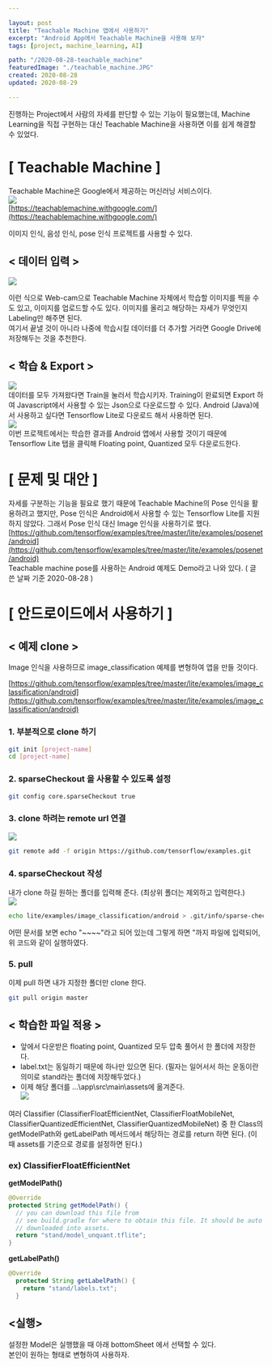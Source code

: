 ```yaml
---

layout: post
title: "Teachable Machine 앱에서 사용하기"
excerpt: "Android App에서 Teachable Machine을 사용해 보자"
tags: [project, machine_learning, AI]

path: "/2020-08-28-teachable_machine"
featuredImage: "./teachable_machine.JPG"
created: 2020-08-28
updated: 2020-08-29

---
```

진행하는 Project에서 사람의 자세를 판단할 수 있는 기능이 필요했는데, Machine Learning을 직접 구현하는 대신 Teachable Machine을 사용하면 이를 쉽게 해결할 수 있었다. 

# \[ Teachable Machine \]  
Teachable Machine은 Google에서 제공하는 머신러닝 서비스이다.  
![](teachable_machine.JPG)  
[https://teachablemachine.withgoogle.com/](https://teachablemachine.withgoogle.com/)

이미지 인식, 음성 인식, pose 인식 프로젝트를 사용할 수 있다.  

## < 데이터 입력 >  
![](upload.JPG)  

이런 식으로 Web-cam으로 Teachable Machine 자체에서 학습할 이미지를 찍을 수도 있고, 이미지를 업로드할 수도 있다.  이미지를 올리고 해당하는 자세가 무엇인지 Labeling만 해주면 된다.  
여기서 끝낼 것이 아니라 나중에 학습시킬 데이터를 더 추가할 거라면 Google Drive에 저장해두는 것을 추천한다.  

## < 학습 & Export >  
![](training.JPG)  
데이터를 모두 가져왔다면 Train을 눌러서 학습시키자. Training이 완료되면 Export 하여 Javascript에서 사용할 수 있는 Json으로 다운로드할 수 있다. Android (Java)에서 사용하고 싶다면 Tensorflow Lite로 다운로드 해서 사용하면 된다.  
![](export.JPG)  
이번 프로젝트에서는 학습한 결과를 Android 앱에서 사용할 것이기 때문에 Tensorflow Lite 탭을 클릭해 Floating point, Quantized 모두 다운로드한다.  

# [ 문제 및 대안 ]
자세를 구분하는 기능을 필요로 했기 때문에 Teachable Machine의 Pose 인식을 활용하려고 했지만, Pose 인식은 Android에서 사용할 수 있는 Tensorflow Lite를 지원하지 않았다. 그래서 Pose 인식 대신 Image 인식을 사용하기로 했다.  
[https://github.com/tensorflow/examples/tree/master/lite/examples/posenet/android](https://github.com/tensorflow/examples/tree/master/lite/examples/posenet/android)  
Teachable machine pose를 사용하는 Android 예제도 Demo라고 나와 있다. ( 글 쓴 날짜 기준 2020-08-28 )  

# [ 안드로이드에서 사용하기 ]  

## < 예제 clone >  
Image 인식을 사용하므로 image_classification 예제를 변형하여 앱을 만들 것이다.  

[https://github.com/tensorflow/examples/tree/master/lite/examples/image_classification/android](https://github.com/tensorflow/examples/tree/master/lite/examples/image_classification/android)  

### 1. 부분적으로 clone 하기  

```bash
git init [project-name]
cd [project-name]
```

### 2. sparseCheckout 을 사용할 수 있도록 설정  

```bash
git config core.sparseCheckout true
```

### 3. clone 하려는 remote url 연결  
![](remote.JPG)  

```bash
git remote add -f origin https://github.com/tensorflow/examples.git
```

### 4. sparseCheckout 작성  

내가 clone 하길 원하는 폴더를 입력해 준다. (최상위 폴더는 제외하고 입력한다.)  
![](sparse_checkout.JPG)  
  
```bash
echo lite/examples/image_classification/android > .git/info/sparse-checkout
```

어떤 문서를 보면 echo "~~~~"라고 되어 있는데 그렇게 하면 "까지 파일에 입력되어, 위 코드와 같이 실행하였다.  

### 5. pull  

이제 pull 하면 내가 지정한 폴더만 clone 한다.  

```bash
git pull origin master
```

## < 학습한 파일 적용 >  

* 앞에서 다운받은 floating point, Quantized 모두 압축 풀어서 한 폴더에 저장한다.  
* label.txt는 동일하기 때문에 하나만 있으면 된다. (필자는 일어서서 하는 운동이란 의미로 stand라는 폴더에 저장해두었다.)  
* 이제 해당 폴더를 ...\app\src\main\assets에 옮겨준다.  
![](exported_data.JPG)  

여러 Classifier (ClassifierFloatEfficientNet, ClassifierFloatMobileNet, ClassifierQuantizedEfficientNet, ClassifierQuantizedMobileNet) 중 한 Class의 getModelPath와 getLabelPath 메서드에서 해당하는 경로를 return 하면 된다. (이때 assets를 기준으로 경로를 설정하면 된다.)  

### ex) ClassifierFloatEfficientNet  

**getModelPath()**  

```java
@Override
protected String getModelPath() {
  // you can download this file from
  // see build.gradle for where to obtain this file. It should be auto
  // downloaded into assets.
  return "stand/model_unquant.tflite";
}
```

**getLabelPath()**  

```java
@Override
  protected String getLabelPath() {
    return "stand/labels.txt";
  }
```

## <실행>  
설정한 Model은 실행했을 때 아래 bottomSheet 에서 선택할 수 있다.  
본인이 원하는 형태로 변형하여 사용하자.  